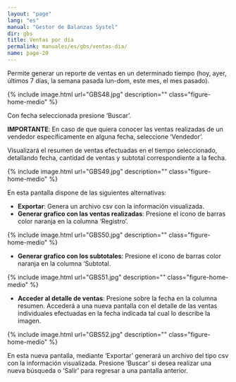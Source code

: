 ```yaml
---
layout: "page"
lang: "es"
manual: "Gestor de Balanzas Systel"
dir: gbs
title: Ventas por día
permalink: manuales/es/gbs/ventas-dia/
name: page-20
---
```


Permite generar un reporte de ventas en un determinado tiempo (hoy, ayer, últimos 7 días, la semana pasada lun-dom, este mes, el mes pasado).

{% include image.html url="GBS48.jpg" description="" class="figure-home-medio" %}

Con fecha seleccionada presione ‘Buscar’. 

**IMPORTANTE**: En caso de que quiera conocer las ventas realizadas de un vendedor específicamente en alguna fecha, seleccione ‘Vendedor’.

Visualizará el resumen de ventas efectuadas en el tiempo seleccionado, detallando fecha, cantidad de ventas y subtotal correspondiente a la fecha.

{% include image.html url="GBS49.jpg" description="" class="figure-home-medio" %}

En esta pantalla dispone de las siguientes alternativas:

- **Exportar**: Genera un archivo csv con la información visualizada.
- **Generar grafico con las ventas realizadas**: Presione el icono de barras color naranja en la columna ‘Registro’.

{% include image.html url="GBS50.jpg" description="" class="figure-home-medio" %}

- **Generar grafico con los subtotales**: Presione el icono de barras color naranja en la columna ‘Subtotal.

{% include image.html url="GBS51.jpg" description="" class="figure-home-medio" %}

- **Acceder al detalle de ventas**: Presione sobre la fecha en la columna resumen. Accederá a una nueva pantalla con el detalle de las ventas individuales efectuadas en la fecha indicada tal cual lo describe la imagen. 

{% include image.html url="GBS52.jpg" description="" class="figure-home-medio" %}

En esta nueva pantalla, mediante ‘Exportar’ generará un archivo del tipo csv con la información visualizada. Presione ‘Buscar’ si desea realizar una nueva búsqueda o ‘Salir’ para regresar a una pantalla anterior.



